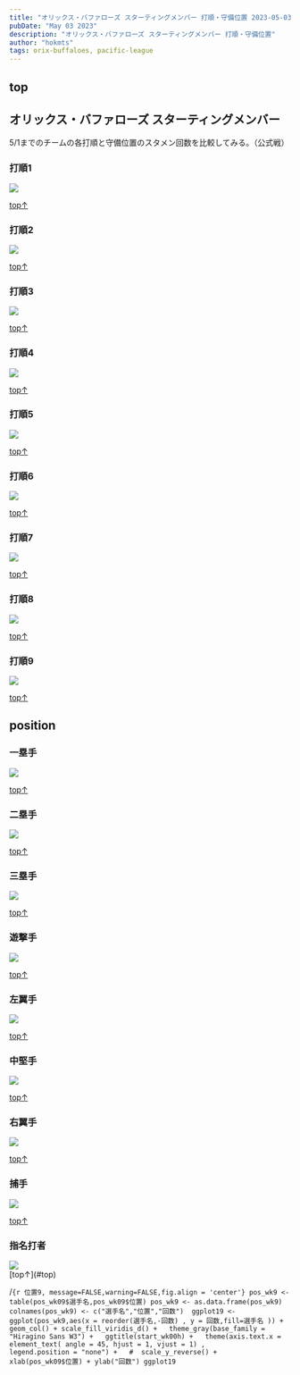 ```yaml
---
title: "オリックス・バファローズ スターティングメンバー 打順・守備位置 2023-05-03"
pubDate: "May 03 2023"
description: "オリックス・バファローズ スターティングメンバー 打順・守備位置"
author: "hokmts"
tags: orix-buffaloes, pacific-league
---
```


## top



## オリックス・バファローズ スターティングメンバー

5/1までのチームの各打順と守備位置のスタメン回数を比較してみる。（公式戦）

### 打順1

<img src="/2023start11_files/figure-markdown_strict/打順1-1.png" style="display: block; margin: auto;" />

[top↑](#top)

### 打順2

<img src="/2023start11_files/figure-markdown_strict/打順2-1.png" style="display: block; margin: auto;" />

[top↑](#top)

### 打順3

<img src="/2023start11_files/figure-markdown_strict/打順3-1.png" style="display: block; margin: auto;" />

[top↑](#top)

### 打順4

<img src="/2023start11_files/figure-markdown_strict/打順4-1.png" style="display: block; margin: auto;" />

[top↑](#top)

### 打順5

<img src="/2023start11_files/figure-markdown_strict/打順5-1.png" style="display: block; margin: auto;" />

[top↑](#top)

### 打順6

<img src="/2023start11_files/figure-markdown_strict/打順6-1.png" style="display: block; margin: auto;" />

[top↑](#top)

### 打順7

<img src="/2023start11_files/figure-markdown_strict/打順7-1.png" style="display: block; margin: auto;" />

[top↑](#top)

### 打順8

<img src="/2023start11_files/figure-markdown_strict/打順8-1.png" style="display: block; margin: auto;" />

[top↑](#top)

### 打順9

<img src="/2023start11_files/figure-markdown_strict/打順9-1.png" style="display: block; margin: auto;" />

[top↑](#top)

## position

### 一塁手

<img src="/2023start11_files/figure-markdown_strict/位置1-1.png" style="display: block; margin: auto;" />

[top↑](#top)

### 二塁手

<img src="/2023start11_files/figure-markdown_strict/位置2-1.png" style="display: block; margin: auto;" />

[top↑](#top)

### 三塁手

<img src="/2023start11_files/figure-markdown_strict/位置3-1.png" style="display: block; margin: auto;" />

[top↑](#top)

### 遊撃手

<img src="/2023start11_files/figure-markdown_strict/位置4-1.png" style="display: block; margin: auto;" />

[top↑](#top)

### 左翼手

<img src="/2023start11_files/figure-markdown_strict/位置5-1.png" style="display: block; margin: auto;" />

[top↑](#top)

### 中堅手

<img src="/2023start11_files/figure-markdown_strict/位置6-1.png" style="display: block; margin: auto;" />

[top↑](#top)

### 右翼手

<img src="/2023start11_files/figure-markdown_strict/位置7-1.png" style="display: block; margin: auto;" />

[top↑](#top)

### 捕手

<img src="/2023start11_files/figure-markdown_strict/位置8-1.png" style="display: block; margin: auto;" />

[top↑](#top)

### 指名打者

<img src="/2023start11_files/figure-markdown_strict/位置10-1.png" style="display: block; margin: auto;" />
[top↑](#top)

/`{r 位置9, message=FALSE,warning=FALSE,fig.align = 'center'} pos_wk9 <- table(pos_wk09$選手名,pos_wk09$位置) pos_wk9 <- as.data.frame(pos_wk9) colnames(pos_wk9) <- c("選手名","位置","回数")  ggplot19 <-    ggplot(pos_wk9,aes(x = reorder(選手名,-回数) , y = 回数,fill=選手名 )) +    geom_col() + scale_fill_viridis_d() +   theme_gray(base_family = "Hiragino Sans W3") +   ggtitle(start_wk00h) +   theme(axis.text.x = element_text( angle = 45, hjust = 1, vjust = 1) ,         legend.position = "none") +   #  scale_y_reverse() +   xlab(pos_wk09$位置) + ylab("回数") ggplot19`
